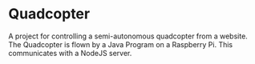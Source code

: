 # Quadcopter
A project for controlling a semi-autonomous quadcopter from a website. The Quadcopter is flown by a Java Program on a Raspberry Pi. This communicates with a NodeJS server.
